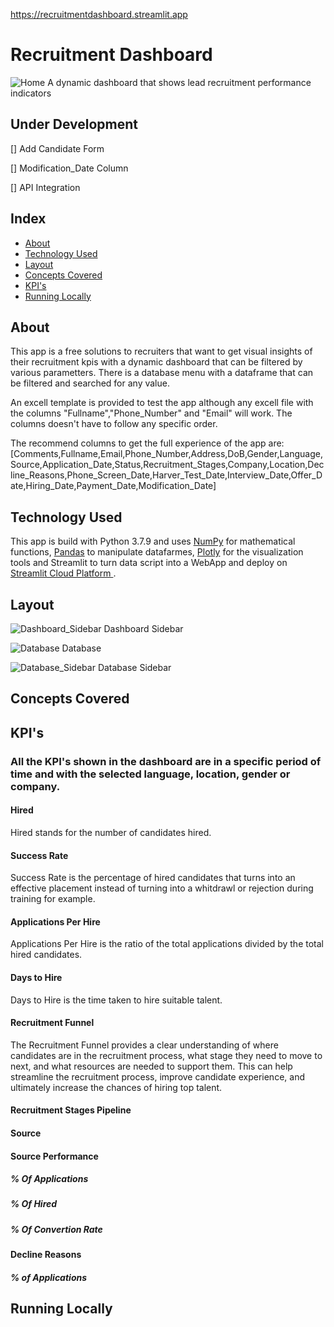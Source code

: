 https://recruitmentdashboard.streamlit.app

# Recruitment Dashboard
![Home](home.png)
A dynamic dashboard that shows lead recruitment performance indicators

## Under Development
[] Add Candidate Form

[] Modification_Date Column

[] API Integration

## Index
- <a href="## About">About </a>
- <a href="## Tech Stack">Technology Used </a> 
- <a href="## Layout">Layout </a>
- <a href="## Concepts Covered">Concepts Covered </a>
- <a href="## KPI's">KPI's </a>
- <a href="# -KPIs">Running Locally </a>

## About
This app is a free solutions to recruiters that want to get visual insights of their recruitment kpis with a dynamic dashboard that can be filtered by various parametters. There is a database menu with a dataframe that can be filtered and searched for any value.

An excell template is provided to test the app although any excell file with the columns "Fullname","Phone_Number" and "Email" will work. The columns doesn't have to follow any specific order.

The recommend columns to get the full experience of the app are:
[Comments,Fullname,Email,Phone_Number,Address,DoB,Gender,Language,Source,Application_Date,Status,Recruitment_Stages,Company,Location,Decline_Reasons,Phone_Screen_Date,Harver_Test_Date,Interview_Date,Offer_Date,Hiring_Date,Payment_Date,Modification_Date]

## Technology Used
This app is build with Python 3.7.9 and uses <a href="https://numpy.org">NumPy</a> for mathematical functions, <a href="https://pandas.pydata.org">Pandas</a> to manipulate datafarmes, <a href="https://plotly.com">Plotly</a> for the visualization tools and Streamlit to turn data script into a WebApp and deploy on <a href="https://streamlit.io">Streamlit Cloud Platform </a>.

## Layout
![Dashboard_Sidebar](Dashboard_Sidebar.png)
Dashboard Sidebar

![Database](Database.png)
Database

![Database_Sidebar](Database_Sidebar.png)
Database Sidebar

## Concepts Covered

## KPI's
### All the KPI's shown in the dashboard are in a specific period of time and with the selected language, location, gender or company.
#### Hired
Hired stands for the number of candidates hired.

#### Success Rate
Success Rate is the percentage of hired candidates that turns into an effective placement instead of turning into a whitdrawl or rejection during training for example.

#### Applications Per Hire
Applications Per Hire is the ratio of the total applications divided by the total hired candidates.

#### Days to Hire
Days to Hire is the time taken to hire suitable talent.

#### Recruitment Funnel
The Recruitment Funnel provides a clear understanding of where candidates are in the recruitment process, what stage they need to move to next, and what resources are needed to support them. This can help streamline the recruitment process, improve candidate experience, and ultimately increase the chances of hiring top talent.

#### Recruitment Stages Pipeline


#### Source


#### Source Performance
##### % Of Applications
##### % Of Hired
##### % Of Convertion Rate


#### Decline Reasons
##### % of Applications


## Running Locally
